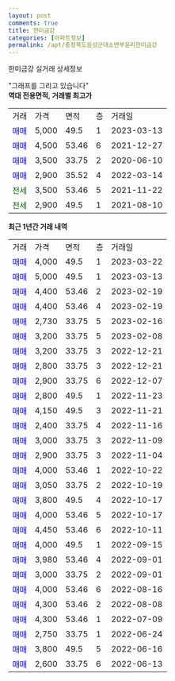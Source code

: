 ```yaml
---
layout: post
comments: true
title: 한미금강
categories: [아파트정보]
permalink: /apt/충청북도음성군대소면부윤리한미금강
---
```


한미금강 실거래 상세정보

<script type="text/javascript">
  google.charts.load('current', {'packages':['line', 'corechart']});
  google.charts.setOnLoadCallback(drawChart);

  function drawChart() {
    var data = new google.visualization.DataTable();
    data.addColumn('date', '거래일');
    data.addColumn('number', "매매");
    data.addColumn('number', "전세");
    data.addColumn('number', "전매");

    data.addRows([[new Date(Date.parse("2023-03-22")), 4000, null, null], [new Date(Date.parse("2023-03-13")), 5000, null, null], [new Date(Date.parse("2023-02-19")), 4400, null, null], [new Date(Date.parse("2023-02-19")), 4400, null, null], [new Date(Date.parse("2023-02-16")), 2730, null, null], [new Date(Date.parse("2023-02-08")), 3200, null, null], [new Date(Date.parse("2022-12-21")), 3200, null, null], [new Date(Date.parse("2022-12-21")), 2800, null, null], [new Date(Date.parse("2022-12-07")), 2900, null, null], [new Date(Date.parse("2022-11-23")), 2800, null, null], [new Date(Date.parse("2022-11-21")), 4150, null, null], [new Date(Date.parse("2022-11-16")), 2400, null, null], [new Date(Date.parse("2022-11-09")), 3000, null, null], [new Date(Date.parse("2022-11-04")), 2900, null, null], [new Date(Date.parse("2022-10-22")), 4000, null, null], [new Date(Date.parse("2022-10-19")), 3050, null, null], [new Date(Date.parse("2022-10-17")), 3800, null, null], [new Date(Date.parse("2022-10-17")), 4000, null, null], [new Date(Date.parse("2022-10-11")), 4450, null, null], [new Date(Date.parse("2022-09-15")), 4000, null, null], [new Date(Date.parse("2022-09-01")), 3980, null, null], [new Date(Date.parse("2022-09-01")), 3000, null, null], [new Date(Date.parse("2022-08-16")), 4000, null, null], [new Date(Date.parse("2022-08-08")), 4300, null, null], [new Date(Date.parse("2022-07-09")), 4300, null, null], [new Date(Date.parse("2022-06-24")), 2750, null, null], [new Date(Date.parse("2022-06-16")), 3800, null, null], [new Date(Date.parse("2022-06-13")), 2600, null, null]]);

    var options = {
      hAxis: {
        format: 'yyyy/MM/dd'
      },    
      lineWidth: 0,
      pointsVisible: true,    
      title: '최근 1년간 유형별 실거래가 분포',
      legend: { position: 'bottom' }
    };

    var formatter = new google.visualization.NumberFormat({pattern:'###,###'} );
    formatter.format(data, 1);
    formatter.format(data, 2);
    
    setTimeout(function() {
        var chart = new google.visualization.LineChart(document.getElementById('columnchart_material'));
        chart.draw(data, (options));
        document.getElementById('loading').style.display = 'none';
    }, 200);
  }
</script>


<div id="loading" style="z-index:20; display: block; margin-left: 0px">"그래프를 그리고 있습니다"</div>
<div id="columnchart_material" style="width: 95%; margin-left: 0px; display: block"></div>
<!-- contents start -->
<b>역대 전용면적, 거래별 최고가</b>
<table class="sortable">
    <tr>
      <td>거래</td>
      <td>가격</td>
      <td>면적</td>
      <td>층</td>
      <td>거래일</td>
    </tr>
        <tr>
          <td><a style="color: blue">매매</a></td>
          <td>5,000</td>
          <td>49.5</td>
          <td>1</td>
          <td>2023-03-13</td>
        </tr>            <tr>
          <td><a style="color: blue">매매</a></td>
          <td>4,500</td>
          <td>53.46</td>
          <td>6</td>
          <td>2021-12-27</td>
        </tr>            <tr>
          <td><a style="color: blue">매매</a></td>
          <td>3,500</td>
          <td>33.75</td>
          <td>2</td>
          <td>2020-06-10</td>
        </tr>            <tr>
          <td><a style="color: blue">매매</a></td>
          <td>2,900</td>
          <td>35.52</td>
          <td>4</td>
          <td>2022-03-14</td>
        </tr>        
        <tr>
              <td><a style="color: darkgreen">전세</a></td>
              <td>3,500</td>
              <td>53.46</td>
              <td>5</td>
              <td>2021-11-22</td>
            </tr>            <tr>
              <td><a style="color: darkgreen">전세</a></td>
              <td>2,900</td>
              <td>49.5</td>
              <td>1</td>
              <td>2021-08-10</td>
            </tr>        
    
</table>

<b>최근 1년간 거래 내역</b>

<table class="sortable">
    <tr>
      <td>거래</td>
      <td>가격</td>
      <td>면적</td>
      <td>층</td>
      <td>거래일</td>
    </tr>
    <tr>
      <td><a style="color: blue">매매</a></td>
      <td>4,000</td>
      <td>49.5</td>
      <td>1</td>
      <td>2023-03-22</td>
    </tr>          <tr>
      <td><a style="color: blue">매매</a></td>
      <td>5,000</td>
      <td>49.5</td>
      <td>1</td>
      <td>2023-03-13</td>
    </tr>          <tr>
      <td><a style="color: blue">매매</a></td>
      <td>4,400</td>
      <td>53.46</td>
      <td>2</td>
      <td>2023-02-19</td>
    </tr>          <tr>
      <td><a style="color: blue">매매</a></td>
      <td>4,400</td>
      <td>53.46</td>
      <td>4</td>
      <td>2023-02-19</td>
    </tr>          <tr>
      <td><a style="color: blue">매매</a></td>
      <td>2,730</td>
      <td>33.75</td>
      <td>5</td>
      <td>2023-02-16</td>
    </tr>          <tr>
      <td><a style="color: blue">매매</a></td>
      <td>3,200</td>
      <td>33.75</td>
      <td>5</td>
      <td>2023-02-08</td>
    </tr>          <tr>
      <td><a style="color: blue">매매</a></td>
      <td>3,200</td>
      <td>33.75</td>
      <td>3</td>
      <td>2022-12-21</td>
    </tr>          <tr>
      <td><a style="color: blue">매매</a></td>
      <td>2,800</td>
      <td>33.75</td>
      <td>3</td>
      <td>2022-12-21</td>
    </tr>          <tr>
      <td><a style="color: blue">매매</a></td>
      <td>2,900</td>
      <td>33.75</td>
      <td>6</td>
      <td>2022-12-07</td>
    </tr>          <tr>
      <td><a style="color: blue">매매</a></td>
      <td>2,800</td>
      <td>49.5</td>
      <td>1</td>
      <td>2022-11-23</td>
    </tr>          <tr>
      <td><a style="color: blue">매매</a></td>
      <td>4,150</td>
      <td>49.5</td>
      <td>3</td>
      <td>2022-11-21</td>
    </tr>          <tr>
      <td><a style="color: blue">매매</a></td>
      <td>2,400</td>
      <td>33.75</td>
      <td>4</td>
      <td>2022-11-16</td>
    </tr>          <tr>
      <td><a style="color: blue">매매</a></td>
      <td>3,000</td>
      <td>33.75</td>
      <td>3</td>
      <td>2022-11-09</td>
    </tr>          <tr>
      <td><a style="color: blue">매매</a></td>
      <td>2,900</td>
      <td>33.75</td>
      <td>3</td>
      <td>2022-11-04</td>
    </tr>          <tr>
      <td><a style="color: blue">매매</a></td>
      <td>4,000</td>
      <td>53.46</td>
      <td>1</td>
      <td>2022-10-22</td>
    </tr>          <tr>
      <td><a style="color: blue">매매</a></td>
      <td>3,050</td>
      <td>33.75</td>
      <td>2</td>
      <td>2022-10-19</td>
    </tr>          <tr>
      <td><a style="color: blue">매매</a></td>
      <td>3,800</td>
      <td>49.5</td>
      <td>4</td>
      <td>2022-10-17</td>
    </tr>          <tr>
      <td><a style="color: blue">매매</a></td>
      <td>4,000</td>
      <td>53.46</td>
      <td>5</td>
      <td>2022-10-17</td>
    </tr>          <tr>
      <td><a style="color: blue">매매</a></td>
      <td>4,450</td>
      <td>53.46</td>
      <td>6</td>
      <td>2022-10-11</td>
    </tr>          <tr>
      <td><a style="color: blue">매매</a></td>
      <td>4,000</td>
      <td>49.5</td>
      <td>1</td>
      <td>2022-09-15</td>
    </tr>          <tr>
      <td><a style="color: blue">매매</a></td>
      <td>3,980</td>
      <td>53.46</td>
      <td>4</td>
      <td>2022-09-01</td>
    </tr>          <tr>
      <td><a style="color: blue">매매</a></td>
      <td>3,000</td>
      <td>33.75</td>
      <td>2</td>
      <td>2022-09-01</td>
    </tr>          <tr>
      <td><a style="color: blue">매매</a></td>
      <td>4,000</td>
      <td>53.46</td>
      <td>6</td>
      <td>2022-08-16</td>
    </tr>          <tr>
      <td><a style="color: blue">매매</a></td>
      <td>4,300</td>
      <td>53.46</td>
      <td>2</td>
      <td>2022-08-08</td>
    </tr>          <tr>
      <td><a style="color: blue">매매</a></td>
      <td>4,300</td>
      <td>53.46</td>
      <td>1</td>
      <td>2022-07-09</td>
    </tr>          <tr>
      <td><a style="color: blue">매매</a></td>
      <td>2,750</td>
      <td>33.75</td>
      <td>1</td>
      <td>2022-06-24</td>
    </tr>          <tr>
      <td><a style="color: blue">매매</a></td>
      <td>3,800</td>
      <td>49.5</td>
      <td>5</td>
      <td>2022-06-16</td>
    </tr>          <tr>
      <td><a style="color: blue">매매</a></td>
      <td>2,600</td>
      <td>33.75</td>
      <td>6</td>
      <td>2022-06-13</td>
    </tr>      </table>
<!-- contents end -->    

